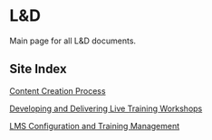 # L&D
Main page for all L&D documents.

## Site Index

[Content Creation Process](Content%20Creation%20Process.md) 

[Developing and Delivering Live Training Workshops](Developing%20and%20Delivering%20Live%20Training%20Workshops.md)

[LMS Configuration and Training Management](LMS%20Configuration%20and%20Training%20Management.md)
